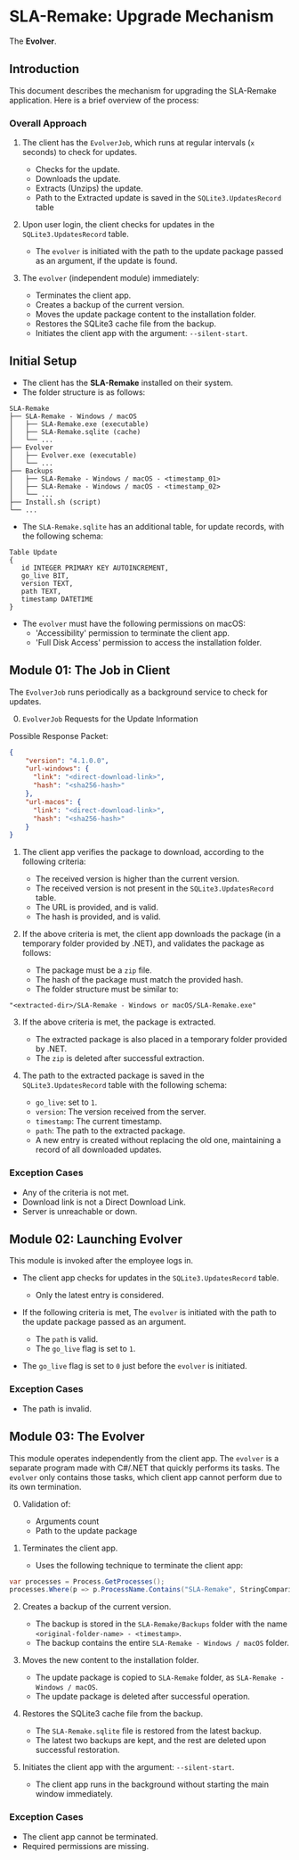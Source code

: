 # SLA-Remake: Upgrade Mechanism

The **Evolver**.

## Introduction

This document describes the mechanism for upgrading the SLA-Remake application. Here is a brief overview of the process:

### Overall Approach

1. The client has the `EvolverJob`, which runs at regular intervals (`x` seconds) to check for updates.
   - Checks for the update.
   - Downloads the update.
   - Extracts (Unzips) the update.
   - Path to the Extracted update is saved in the `SQLite3.UpdatesRecord` table

2. Upon user login, the client checks for updates in the `SQLite3.UpdatesRecord` table.
   - The `evolver` is initiated with the path to the update package passed as an argument, if the update is found.

3. The `evolver` (independent module) immediately:
   - Terminates the client app.
   - Creates a backup of the current version.
   - Moves the update package content to the installation folder.
   - Restores the SQLite3 cache file from the backup.
   - Initiates the client app with the argument: `--silent-start`.

## Initial Setup

- The client has the **SLA-Remake** installed on their system.
- The folder structure is as follows:

```
SLA-Remake
├── SLA-Remake - Windows / macOS
│   ├── SLA-Remake.exe (executable)
│   ├── SLA-Remake.sqlite (cache)
│   └── ...
├── Evolver
│   ├── Evolver.exe (executable)
│   └── ...
├── Backups
│   ├── SLA-Remake - Windows / macOS - <timestamp_01>
│   ├── SLA-Remake - Windows / macOS - <timestamp_02>
│   └── ...
├── Install.sh (script)
└── ...
```

- The `SLA-Remake.sqlite` has an additional table, for update records, with the following schema:

```dbml
Table Update 
{
   id INTEGER PRIMARY KEY AUTOINCREMENT,
   go_live BIT,
   version TEXT,
   path TEXT,
   timestamp DATETIME
}
```

- The `evolver` must have the following permissions on macOS:
  - 'Accessibility' permission to terminate the client app.
  - 'Full Disk Access' permission to access the installation folder.

## Module 01: The Job in Client

The `EvolverJob` runs periodically as a background service to check for updates.

0. `EvolverJob` Requests for the Update Information

Possible Response Packet:
```json
{
    "version": "4.1.0.0",
    "url-windows": {
      "link": "<direct-download-link>",
      "hash": "<sha256-hash>"
    },
    "url-macos": {
      "link": "<direct-download-link>",
      "hash": "<sha256-hash>"
    }
}
```

1. The client app verifies the package to download, according to the following criteria:
   - The received version is higher than the current version.
   - The received version is not present in the `SQLite3.UpdatesRecord` table.
   - The URL is provided, and is valid.
   - The hash is provided, and is valid.
  
2. If the above criteria is met, the client app downloads the package (in a temporary folder provided by .NET), and validates the package as follows:
   - The package must be a `zip` file.
   - The hash of the package must match the provided hash.
   - The folder structure must be similar to:
```
"<extracted-dir>/SLA-Remake - Windows or macOS/SLA-Remake.exe"
```

3. If the above criteria is met, the package is extracted.
   - The extracted package is also placed in a temporary folder provided by .NET.
   - The `zip` is deleted after successful extraction.
   
4. The path to the extracted package is saved in the `SQLite3.UpdatesRecord` table with the following schema:
   - `go_live`: set to `1`.
   - `version`: The version received from the server.
   - `timestamp`: The current timestamp.
   - `path`: The path to the extracted package.
   - A new entry is created without replacing the old one, maintaining a record of all downloaded updates.

### Exception Cases

- Any of the criteria is not met.
- Download link is not a Direct Download Link.
- Server is unreachable or down.

## Module 02: Launching Evolver

This module is invoked after the employee logs in.

- The client app checks for updates in the `SQLite3.UpdatesRecord` table.
  - Only the latest entry is considered.
  
-  If the following criteria is met, The `evolver` is initiated with the path to the update package passed as an argument.
   - The `path` is valid.
   - The `go_live` flag is set to `1`.
  
- The `go_live` flag is set to `0` just before the `evolver` is initiated.

### Exception Cases

- The path is invalid.

## Module 03: The Evolver

This module operates independently from the client app. The `evolver` is a separate program made with C#/.NET that quickly performs its tasks. The `evolver` only contains those tasks, which client app cannot perform due to its own termination.

0. Validation of:
   - Arguments count
   - Path to the update package

1. Terminates the client app.
   - Uses the following technique to terminate the client app:

```c#
var processes = Process.GetProcesses();
processes.Where(p => p.ProcessName.Contains("SLA-Remake", StringComparison.OrdinalIgnoreCase)).ToList().ForEach(p => p.Kill());
```

2. Creates a backup of the current version.
   - The backup is stored in the `SLA-Remake/Backups` folder with the name `<original-folder-name> - <timestamp>`.
   - The backup contains the entire `SLA-Remake - Windows / macOS` folder.

3. Moves the new content to the installation folder.
   - The update package is copied to `SLA-Remake` folder, as `SLA-Remake - Windows / macOS`.
   - The update package is deleted after successful operation.

4. Restores the SQLite3 cache file from the backup.
   - The `SLA-Remake.sqlite` file is restored from the latest backup.
   - The latest two backups are kept, and the rest are deleted upon successful restoration.

5. Initiates the client app with the argument: `--silent-start`.
   - The client app runs in the background without starting the main window immediately.

### Exception Cases

- The client app cannot be terminated.
- Required permissions are missing.